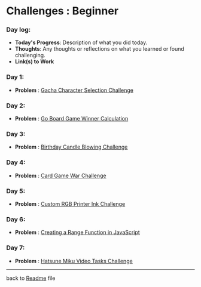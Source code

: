 # Challenges : Beginner

### Day log:

- **Today's Progress**: Description of what you did today.
- **Thoughts**: Any thoughts or reflections on what you learned or found challenging.
- **Link(s) to Work**

### Day 1:

- **Problem** :
  [Gacha Character Selection Challenge](day%20logs/day1/day1.md)

### Day 2:

- **Problem** :
  [Go Board Game Winner Calculation](day%20logs/day2/day2.md)

### Day 3:

- **Problem** :
  [Birthday Candle Blowing Challenge](day%20logs/day3/day3.md)

### Day 4:

- **Problem** :
  [Card Game War Challenge](day%20logs/day4/day4.md)

### Day 5:

- **Problem** :
  [Custom RGB Printer Ink Challenge](day%20logs/day5/day5.md)

### Day 6:

- **Problem** :
  [Creating a Range Function in JavaScript](day%20logs/day6/day6.md)

### Day 7:

- **Problem** :
  [Hatsune Miku Video Tasks Challenge](day%20logs/day7/day7.md)

---

back to [Readme](readme.md) file
